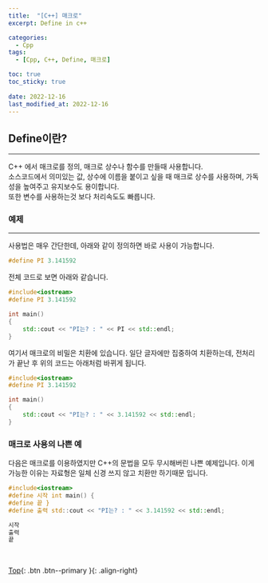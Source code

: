 ```yaml
---
title:  "[C++] 매크로"
excerpt: Define in c++

categories:
  - Cpp
tags:
  - [Cpp, C++, Define, 매크로]

toc: true
toc_sticky: true
 
date: 2022-12-16
last_modified_at: 2022-12-16
---
```


## Define이란?
---
C++ 에서 매크로를 정의, 매크로 상수나 함수를 만들때 사용합니다. <br>
소스코드에서 의미있는 값, 상수에 이름을 붙이고 싶을 때 매크로 상수를 사용하며,
가독성을 높여주고 유지보수도 용이합니다.<br>
또한 변수를 사용하는것 보다 처리속도도 빠릅니다.


### 예제
---

사용법은 매우 간단한데, 아래와 같이 정의하면 바로 사용이 가능합니다.
```c++
#define PI 3.141592
```

전체 코드로 보면 아래와 같습니다.
```c++
#include<iostream>
#define PI 3.141592

int main()
{
	std::cout << "PI는? : " << PI << std::endl;
}
```

여기서 매크로의 비밀은 치환에 있습니다. 일단 글자에만 집중하여 치환하는데,
전처리가 끝난 후 위의 코드는 아래처럼 바뀌게 됩니다.

```c++
#include<iostream>
#define PI 3.141592

int main()
{
	std::cout << "PI는? : " << 3.141592 << std::endl;
}
```

### 매크로 사용의 나쁜 예
다음은 매크로를 이용하였지만 C++의 문법을 모두 무시해버린 나쁜 예제입니다.
이게 가능한 이유는 자료형은 일체 신경 쓰지 않고 치환만 하기때문 입니다. 
```c++
#include<iostream>
#define 시작 int main() {
#define 끝 }
#define 출력 std::cout << "PI는? : " << 3.141592 << std::endl;

시작
출력
끝
```


<br>

[Top](#){: .btn .btn--primary }{: .align-right}